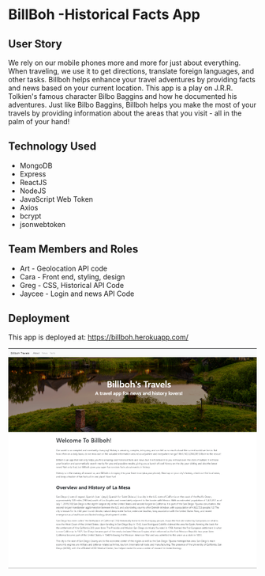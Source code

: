 # BillBoh -Historical Facts App

## User Story

We rely on our mobile phones more and more for just about everything. When traveling, we use it to get directions, translate foreign languages, and other tasks. Billboh helps enhance your travel adventures by providing facts and news based on your current location. This app is a play on J.R.R. Tolkien's famous character Bilbo Baggins and how he documented his adventures. Just like Bilbo Baggins, Billboh helps you make the most of your travels by providing information about the areas that you visit - all in the palm of your hand!

## Technology Used
* MongoDB
* Express
* ReactJS
* NodeJS
* JavaScript Web Token
* Axios
* bcrypt
* jsonwebtoken


## Team Members and Roles
* Art - Geolocation API code
* Cara - Front end, styling, design
* Greg - CSS, Historical API Code
* Jaycee - Login and news API Code

## Deployment
This app is deployed at:
https://billboh.herokuapp.com/ 

![](billboh.png)
